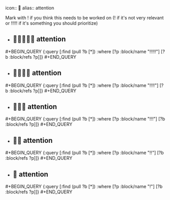 icon:: 🚩
alias:: attention

Mark with ! if you think this needs to be worked on (! if it's not very relevant or !!!!! if it's something you should prioritize)
- ## 🚩🚩🚩🚩🚩 attention
#+BEGIN_QUERY
{:query [:find (pull ?b [*])
         :where
         [?p :block/name "!!!!!"]
         [?b :block/refs ?p]]}
#+END_QUERY

- ## 🚩🚩🚩🚩 attention
#+BEGIN_QUERY
{:query [:find (pull ?b [*])
         :where
         [?p :block/name "!!!!"]
         [?b :block/refs ?p]]}
#+END_QUERY

- ## 🚩🚩🚩 attention
#+BEGIN_QUERY
{:query [:find (pull ?b [*])
         :where
         [?p :block/name "!!!"]
         [?b :block/refs ?p]]}
#+END_QUERY

- ## 🚩🚩 attention
#+BEGIN_QUERY
{:query [:find (pull ?b [*])
         :where
         [?p :block/name "!!"]
         [?b :block/refs ?p]]}
#+END_QUERY

- ## 🚩 attention
#+BEGIN_QUERY
{:query [:find (pull ?b [*])
         :where
         [?p :block/name "!"]
         [?b :block/refs ?p]]}
#+END_QUERY

